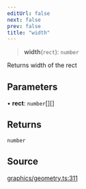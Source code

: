 ```yaml
---
editUrl: false
next: false
prev: false
title: "width"
---
```


> **width**(`rect`): `number`

Returns width of the rect

## Parameters

• **rect**: `number`[][]

## Returns

`number`

## Source

[graphics/geometry.ts:311](https://github.com/dgmjs/dgmjs/blob/main/packages/core/src/graphics/geometry.ts#L311)
